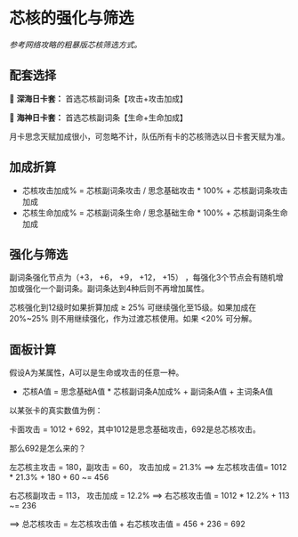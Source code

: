 # 芯核的强化与筛选
*参考网络攻略的粗暴版芯核筛选方式。*

## 配套选择
  
🦈 **深海日卡套：** 首选芯核副词条【攻击+攻击加成】

🧜 **海神日卡套：** 首选芯核副词条【生命+生命加成】

月卡思念天赋加成很小，可忽略不计，队伍所有卡的芯核筛选以日卡套天赋为准。

## 加成折算
  - 芯核攻击加成% = 芯核副词条攻击 / 思念基础攻击 * 100% + 芯核副词条攻击加成
  - 芯核生命加成% = 芯核副词条生命 / 思念基础生命 * 100% + 芯核副词条生命加成

## 强化与筛选
副词条强化节点为（+3， +6， +9， +12， +15） ，每强化3个节点会有随机增加或强化一个副词条。副词条达到4种后则不再增加属性。

芯核强化到12级时如果折算加成 $\geq$ 25% 可继续强化至15级。如果加成在 20%~25% 则不用继续强化，作为过渡芯核使用。如果 <20% 可分解。

## 面板计算
假设A为某属性，A可以是生命或攻击的任意一种。

- 芯核A值 = 思念基础A值 * 芯核副词条A加成% + 副词条A值 + 主词条A值

以某张卡的真实数值为例：

  卡面攻击 = 1012 + 692，其中1012是思念基础攻击，692是总芯核攻击。
  
  那么692是怎么来的？
  
  左芯核主攻击 = 180，副攻击 = 60， 攻击加成 = 21.3% $\implies$ 左芯核攻击值=  1012 * 21.3% + 180 + 60 ~= 456
  
  右芯核副攻击 = 113， 攻击加成 = 12.2% $\implies$ 右芯核攻击值 = 1012 * 12.2% + 113 ~= 236

  $\implies$ 总芯核攻击 = 左芯核攻击值 + 右芯核攻击值 = 456 + 236 = 692
